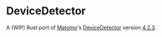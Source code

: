 # DeviceDetector

A (WIP) Rust port of [Matomo](https://github.com/matomo-org)'s [DeviceDetector](https://github.com/matomo-org/device-detector) version [4.2.3](https://github.com/matomo-org/device-detector/tree/d879f07496d6e6ee89cef5bcd925383d9b0c2cc0).
